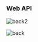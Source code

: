 <h3>Web API</h3>

![back2](https://github.com/okancezik/DynamicWebSiteBack-End/assets/73329707/ff0ecff6-81d0-4d5a-8b3f-871130dca687)

![back](https://github.com/okancezik/DynamicWebSiteBack-End/assets/73329707/84d2b0d7-fa1d-444a-8a0f-7a4bdd7ebe87)
